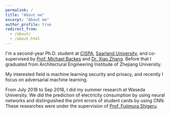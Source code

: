 ```yaml
---
permalink: /
title: "About me"
excerpt: "About me"
author_profile: true
redirect_from: 
  - /about/
  - /about.html
---
```


I'm a second-year Ph.D. student at [CISPA](https://cispa.de/en), [Saarland University](https://www.uni-saarland.de/en/home.html), and co-supervised by [Prof. Michael Backes](https://cispa.de/en/about/director-page) and [Dr. Xiao Zhang](https://xiao-zhang.net/). Before that I graduated from Architectural Engineering Institude of Zhejiang University.

My interested field is machine learning security and privacy, and recently I focus on adversarial machine learning.

From July 2018 to Sep 2018, I did my summer research at Waseda University. We did the prediction of electricity consumption by using neural networks and distinguished the print errors of student cards by using CNN. These researches were under the supervision of [Prof. Fujimura Shigeru](https://www.waseda.jp/fsci/gips/other/2015/07/15/271/).
